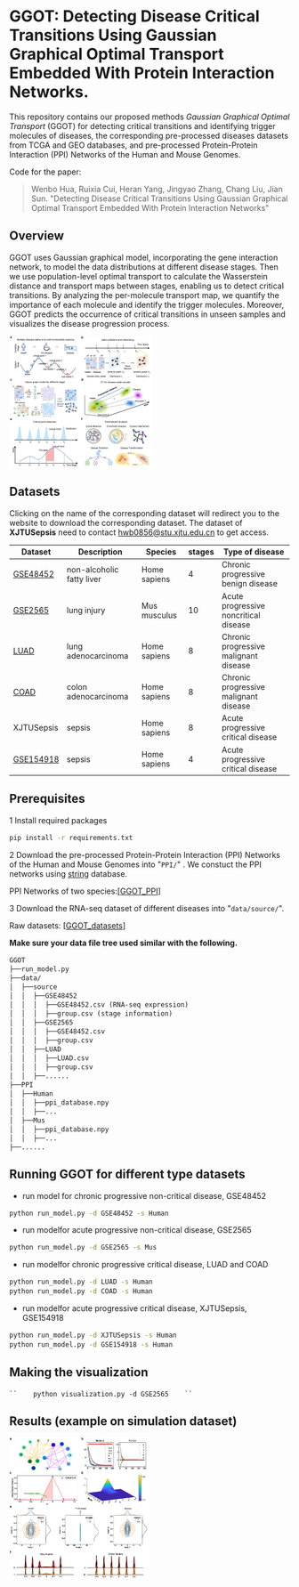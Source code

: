 # GGOT: Detecting Disease Critical Transitions Using Gaussian Graphical Optimal Transport Embedded With Protein Interaction Networks.

This repository contains our proposed methods *Gaussian Graphical Optimal Transport* (GGOT) for detecting critical transitions and identifying trigger molecules of diseases, the corresponding pre-processed diseases datasets from TCGA and GEO databases, and pre-processed Protein-Protein Interaction (PPI) Networks of the Human and Mouse Genomes.

Code for the paper:

> Wenbo Hua, Ruixia Cui, Heran Yang, Jingyao Zhang, Chang Liu, Jian Sun. "Detecting Disease Critical Transitions Using Gaussian Graphical Optimal Transport Embedded With Protein Interaction Networks"

<!-- [[arxiv]](https://arxiv.org/abs/1907.03907) -->

## Overview

GGOT uses Gaussian graphical model, incorporating the gene interaction network, to model the data distributions at different disease stages. Then we use population-level optimal transport to calculate the Wasserstein distance and transport maps between stages, enabling us to detect critical transitions. By analyzing the per-molecule transport map, we quantify the importance of each molecule and identify the trigger molecules. Moreover, GGOT predicts the occurrence of critical transitions in unseen samples and visualizes the disease progression process.

<img src="assets/Overview.png" alt="Overview" style="zoom: 25%;" />

## Datasets

Clicking on the name of the corresponding dataset will redirect you to the website to download the corresponding dataset. The dataset of **XJTUSepsis** need to contact hwb0856@stu.xjtu.edu.cn to get access.

| Dataset                                                                | Description               | Species      | stages | Type of disease                       |
| ---------------------------------------------------------------------- | ------------------------- | ------------ | ------ | ------------------------------------- |
| [GSE48452](https://www.ncbi.nlm.nih.gov/geo/query/acc.cgi?acc=GSE48452)   | non-alcoholic fatty liver | Home sapiens | 4      | Chronic progressive benign disease    |
| [GSE2565](https://www.ncbi.nlm.nih.gov/geo/query/acc.cgi?acc=GSE2565)     | lung injury               | Mus musculus | 10     | Acute progressive noncritical disease |
| [LUAD](https://portal.gdc.cancer.gov/projects/TCGA-LUAD)                  | lung adenocarcinoma       | Home sapiens | 8      | Chronic progressive malignant disease |
| [COAD](https://portal.gdc.cancer.gov/projects/TCGA-COAD)                  | colon adenocarcinoma      | Home sapiens | 8      | Chronic progressive malignant disease |
| XJTUSepsis                                                             | sepsis                    | Home sapiens | 8      | Acute progressive critical disease    |
| [GSE154918](https://www.ncbi.nlm.nih.gov/geo/query/acc.cgi?acc=GSE154918) | sepsis                    | Home sapiens | 4      | Acute progressive critical disease    |

## Prerequisites

1 Install required packages

```bash
pip install -r requirements.txt
```

2 Download the pre-processed Protein-Protein Interaction (PPI) Networks of the Human and Mouse Genomes into "`PPI/`" . We constuct the PPI networks using [string](https://string-db.org) database.

PPI Networks of two species:[[GGOT_PPI](https://drive.google.com/file/d/1-DyWv20mInYLvRTWN3iGT1QjaY6683Ro/view?usp=sharing)]

3 Download the RNA-seq dataset of different diseases into "`data/source/`".

Raw datasets: [[GGOT_datasets](https://drive.google.com/file/d/1c0SqU3dq22lE5qNlW7wbKG5UqoHKS83_/view?usp=sharing)]

**Make sure your data file tree used similar with the following.**

```
GGOT
├──run_model.py
├──data/
│  ├──source
│  │  ├──GSE48452
│  │  │  ├──GSE48452.csv (RNA-seq expression)
│  │  │  ├──group.csv (stage information)
│  │  ├──GSE2565
│  │  │  ├──GSE48452.csv
│  │  │  ├──group.csv
│  │  ├──LUAD
│  │  │  ├──LUAD.csv
│  │  │  ├──group.csv
│  │  ├──......
├──PPI
│  ├──Human
│  │  ├──ppi_database.npy
│  │  ├──...
│  ├──Mus
│  │  ├──ppi_database.npy
│  │  ├──...
├──......
```

## Running GGOT for different type datasets

- run model for chronic progressive non-critical disease, GSE48452

```bash
python run_model.py -d GSE48452 -s Human
```

- run modelfor acute progressive non-critical disease, GSE2565

```bash
python run_model.py -d GSE2565 -s Mus
```

- run modelfor chronic progressive critical disease, LUAD and COAD

```bash
python run_model.py -d LUAD -s Human
python run_model.py -d COAD -s Human
```

- run modelfor acute progressive critical disease, XJTUSepsis, GSE154918

```bash
python run_model.py -d XJTUSepsis -s Human
python run_model.py -d GSE154918 -s Human
```

## Making the visualization

    ``    python visualization.py -d GSE2565    ``

## Results (example on simulation dataset)

<img src="assets/Numsim.png" alt="Overview" style="zoom:25%;">

